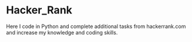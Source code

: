 # Hacker_Rank
 Here I code in Python and complete additional tasks from hackerrank.com and increase my knowledge and coding skills. 
